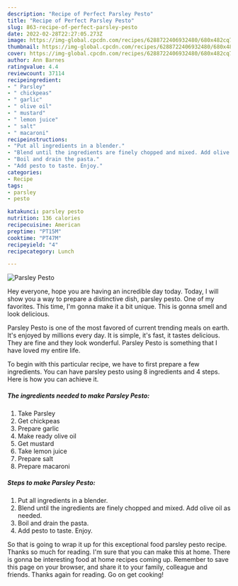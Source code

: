 ```yaml
---
description: "Recipe of Perfect Parsley Pesto"
title: "Recipe of Perfect Parsley Pesto"
slug: 863-recipe-of-perfect-parsley-pesto
date: 2022-02-28T22:27:05.273Z
image: https://img-global.cpcdn.com/recipes/6288722406932480/680x482cq70/parsley-pesto-recipe-main-photo.jpg
thumbnail: https://img-global.cpcdn.com/recipes/6288722406932480/680x482cq70/parsley-pesto-recipe-main-photo.jpg
cover: https://img-global.cpcdn.com/recipes/6288722406932480/680x482cq70/parsley-pesto-recipe-main-photo.jpg
author: Ann Barnes
ratingvalue: 4.4
reviewcount: 37114
recipeingredient:
- " Parsley"
- " chickpeas"
- " garlic"
- " olive oil"
- " mustard"
- " lemon juice"
- " salt"
- " macaroni"
recipeinstructions:
- "Put all ingredients in a blender."
- "Blend until the ingredients are finely chopped and mixed. Add olive oil as needed."
- "Boil and drain the pasta."
- "Add pesto to taste. Enjoy."
categories:
- Recipe
tags:
- parsley
- pesto

katakunci: parsley pesto 
nutrition: 136 calories
recipecuisine: American
preptime: "PT15M"
cooktime: "PT47M"
recipeyield: "4"
recipecategory: Lunch

---
```



![Parsley Pesto](https://img-global.cpcdn.com/recipes/6288722406932480/680x482cq70/parsley-pesto-recipe-main-photo.jpg)

Hey everyone, hope you are having an incredible day today. Today, I will show you a way to prepare a distinctive dish, parsley pesto. One of my favorites. This time, I'm gonna make it a bit unique. This is gonna smell and look delicious.

Parsley Pesto is one of the most favored of current trending meals on earth. It's enjoyed by millions every day. It is simple, it's fast, it tastes delicious. They are fine and they look wonderful. Parsley Pesto is something that I have loved my entire life.




To begin with this particular recipe, we have to first prepare a few ingredients. You can have parsley pesto using 8 ingredients and 4 steps. Here is how you can achieve it.

<!--inarticleads1-->

##### The ingredients needed to make Parsley Pesto:

1. Take  Parsley
1. Get  chickpeas
1. Prepare  garlic
1. Make ready  olive oil
1. Get  mustard
1. Take  lemon juice
1. Prepare  salt
1. Prepare  macaroni




<!--inarticleads2-->

##### Steps to make Parsley Pesto:

1. Put all ingredients in a blender.
1. Blend until the ingredients are finely chopped and mixed. Add olive oil as needed.
1. Boil and drain the pasta.
1. Add pesto to taste. Enjoy.




So that is going to wrap it up for this exceptional food parsley pesto recipe. Thanks so much for reading. I'm sure that you can make this at home. There is gonna be interesting food at home recipes coming up. Remember to save this page on your browser, and share it to your family, colleague and friends. Thanks again for reading. Go on get cooking!
